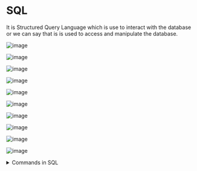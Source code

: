 # SQL
It is Structured Query Language which is use to interact with the database or we can say that is is used to access and manipulate the database.

![image](https://user-images.githubusercontent.com/60965415/205540741-e258aa5b-5ab3-462e-9481-4f90500ccedd.png)


![image](https://user-images.githubusercontent.com/60965415/205540651-551ca212-aa98-44ee-8772-d62c360b09fd.png)

![image](https://user-images.githubusercontent.com/60965415/205540812-ab667cc5-2d91-437b-9b83-17b11d091227.png)

![image](https://user-images.githubusercontent.com/60965415/205540944-33d29a68-08f7-45d8-93e6-20dbc7686b67.png)

![image](https://user-images.githubusercontent.com/60965415/205542057-2c3954a8-5af1-4999-9adc-06a59624af25.png)

![image](https://user-images.githubusercontent.com/60965415/205542085-46af5fa3-daa3-49d4-a7cd-eb7a375fe352.png)

![image](https://user-images.githubusercontent.com/60965415/205542099-bee99503-1c29-4545-a83c-88fa89ba31d1.png)

![image](https://user-images.githubusercontent.com/60965415/205542360-9a49b4ce-8eb7-4e47-bfbe-755fb74dbfab.png)

![image](https://user-images.githubusercontent.com/60965415/205542370-86345d3d-3d59-4c1c-b011-59d09357649b.png)

![image](https://user-images.githubusercontent.com/60965415/205542433-fa31663b-55ee-43d2-8c92-865e62f5c51f.png)




<details>


  <summary> Commands in SQL</summary>
  
  <br/>
  
  
 ## Different commands in database
  
  
![image](https://user-images.githubusercontent.com/60965415/204865978-869ab367-ee92-4d5c-a13b-63934e2ab585.png)  ![image](https://user-images.githubusercontent.com/60965415/204860641-993bf4f6-668f-4775-aac7-7294354eea45.png)

## Commands

- ### SELECT

Its is used to select data from the database.

**Syntax** SELECT col1,col2 FROM table_name;


- ### SELECT DISTINCT

Its is used to select data from the database which is not duplicate.

**Syntax** SELECT DISTINCT col1 FROM table_name;


- ### WHERE

Its is used to give filter records.

**Syntax** SELECT  col1 FROM table_name WHERE condition;


#### Conditions

![image](https://user-images.githubusercontent.com/60965415/205080761-34c11e26-0110-4038-aa40-b3c22bf0fefe.png)


  
</details>



